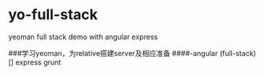 yo-full-stack
=============

yeoman full stack demo with angular express 

###学习yeoman，为relative搭建server及相应准备
####-angular
(full-stack)[]
express
grunt
